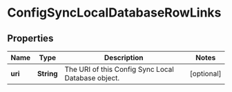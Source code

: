 
# ConfigSyncLocalDatabaseRowLinks

## Properties
Name | Type | Description | Notes
------------ | ------------- | ------------- | -------------
**uri** | **String** | The URI of this Config Sync Local Database object. |  [optional]



